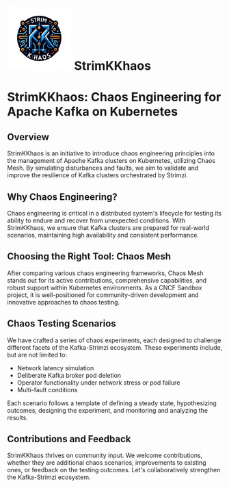 # <img src=".logo/StrimKKhaos_transparent.png" alt="logo" width="150"/> StrimKKhaos

# StrimKKhaos: Chaos Engineering for Apache Kafka on Kubernetes

## Overview

StrimKKhaos is an initiative to introduce chaos engineering principles into the management of Apache Kafka clusters on Kubernetes, utilizing Chaos Mesh. By simulating disturbances and faults, we aim to validate and improve the resilience of Kafka clusters orchestrated by Strimzi.

## Why Chaos Engineering?

Chaos engineering is critical in a distributed system's lifecycle for testing its ability to endure and recover from unexpected conditions. With StrimKKhaos, we ensure that Kafka clusters are prepared for real-world scenarios, maintaining high availability and consistent performance.

## Choosing the Right Tool: Chaos Mesh

After comparing various chaos engineering frameworks, Chaos Mesh stands out for its active contributions, comprehensive capabilities, and robust support within Kubernetes environments. As a CNCF Sandbox project, it is well-positioned for community-driven development and innovative approaches to chaos testing.

## Chaos Testing Scenarios

We have crafted a series of chaos experiments, each designed to challenge different facets of the Kafka-Strimzi ecosystem. These experiments include, but are not limited to:

- Network latency simulation
- Deliberate Kafka broker pod deletion
- Operator functionality under network stress or pod failure
- Multi-fault conditions

Each scenario follows a template of defining a steady state, hypothesizing outcomes, designing the experiment, and monitoring and analyzing the results.

## Contributions and Feedback

StrimKKhaos thrives on community input. We welcome contributions, whether they are additional chaos scenarios, improvements to existing ones, or feedback on the testing outcomes. Let's collaboratively strengthen the Kafka-Strimzi ecosystem.